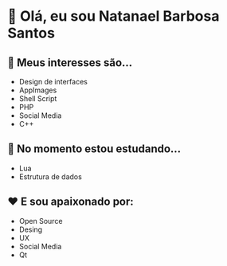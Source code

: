 #  👋 Olá, eu sou Natanael Barbosa Santos
## 👀 Meus interesses são...
  - Design de interfaces
  - AppImages
  - Shell Script
  - PHP
  - Social Media
  - C++
## 🌱 No momento estou estudando...
  - Lua
  - Estrutura de dados
## :heart: E sou apaixonado por:
  - Open Source
  - Desing 
  - UX
  - Social Media
  - Qt
<!--
## 📫 Se quiser entrar em contato comigo:
  - Meu Telegram
  - Meu Instagram
  - Meu Canal no YouTube
-->

